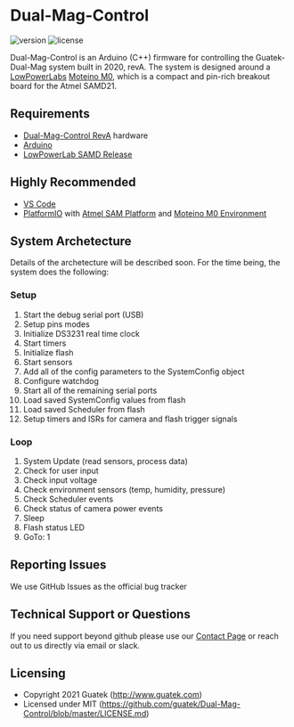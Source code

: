 # Dual-Mag-Control
![version](https://img.shields.io/badge/version-1.0.0-blue.svg) ![license](https://img.shields.io/badge/license-MIT-blue.svg) 

Dual-Mag-Control is an Arduino (C++) firmware for controlling the Guatek-Dual-Mag system built in 2020, revA. The system is designed around a [LowPowerLabs](https://lowpowerlab.com/) [Moteino M0](https://lowpowerlab.com/category/moteino/moteinom0/), which is a compact and pin-rich breakout board for the Atmel SAMD21.

## Requirements

- [Dual-Mag-Control RevA](https://github.com/guatek/KiCAD-Dual-Mag/tree/master/Dual-Mag-Camera-Control) hardware
- [Arduino](https://www.arduino.cc/en/software)
- [LowPowerLab SAMD Release](https://lowpowerlab.com/2020/03/04/moteino-samd-1-5-0-release/)

## Highly Recommended

- [VS Code](https://code.visualstudio.com/)
- [PlatformIO](https://platformio.org/) with [Atmel SAM Platform](https://docs.platformio.org/en/latest/platforms/atmelsam.html) and [Moteino M0 Environment](https://docs.platformio.org/en/latest/boards/atmelsam/moteino_zero.html?highlight=moteino_zero)

## System Archetecture

Details of the archetecture will be described soon. For the time being, the system does the following:

### Setup 

1. Start the debug serial port (USB)
2. Setup pins modes
3. Initialize DS3231 real time clock
4. Start timers
5. Initialize flash
6. Start sensors
7. Add all of the config parameters to the SystemConfig object
8. Configure watchdog
9. Start all of the remaining serial ports
10. Load saved SystemConfig values from flash
11. Load saved Scheduler from flash
12. Setup timers and ISRs for camera and flash trigger signals 

### Loop

1. System Update (read sensors, process data)
2. Check for user input
3. Check input voltage
4. Check environment sensors (temp, humidity, pressure)
5. Check Scheduler events
6. Check status of camera power events
7. Sleep
8. Flash status LED
9. GoTo: 1


## Reporting Issues
We use GitHub Issues as the official bug tracker

## Technical Support or Questions

If you need support beyond github please use our [Contact Page](http://www.guatek.com/contact/) or reach out to us directly via email or slack.

## Licensing

- Copyright 2021 Guatek (http://www.guatek.com)
- Licensed under MIT (https://github.com/guatek/Dual-Mag-Control/blob/master/LICENSE.md)

